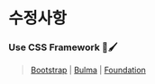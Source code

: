 # 수정사항

### Use CSS Framework 🎨🖌
>[Bootstrap](https://getbootstrap.kr/) | [Bulma](https://bulma.io/) | [Foundation](https://get.foundation/)
 

